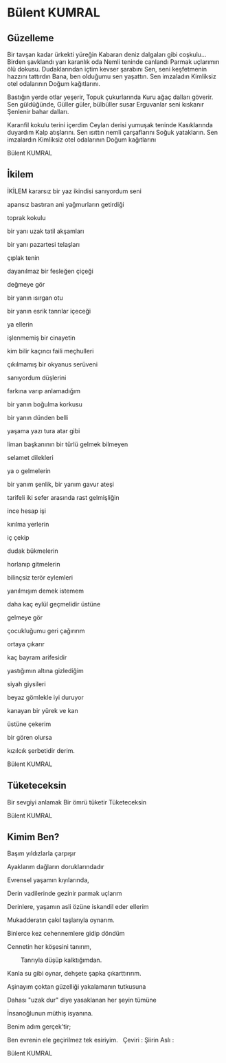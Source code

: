 # Bülent KUMRAL

## Güzelleme

Bir tavşan kadar ürkekti yüreğin
Kabaran deniz dalgaları gibi coşkulu...
Birden şavklandı yarı karanlık oda
Nemli teninde canlandı 
Parmak uçlarımın ölü dokusu.
Dudaklarından içtim kevser şarabını
Sen, seni keşfetmenin hazzını tattırdın
Bana, ben olduğumu sen yaşattın.
Sen imzaladın
Kimliksiz otel odalarının
Doğum kağıtlarını.

Bastığın yerde otlar yeşerir,
Topuk çukurlarında
Kuru ağaç dalları göverir.
Sen güldüğünde,
Güller güler, bülbüller susar
Erguvanlar seni kıskanır
Şenlenir bahar dalları.

Karanfil kokulu terini içerdim
Ceylan derisi yumuşak teninde
Kasıklarında duyardım
Kalp atışlarını.
Sen ısıttın nemli çarşaflarını
Soğuk yatakların.
Sen imzalardın
Kimliksiz otel odalarının
Doğum kağıtlarını

Bülent KUMRAL

## İkilem

İKİLEM
kararsız bir yaz ikindisi sanıyordum seni

apansız bastıran ani yağmurların getirdiği

toprak kokulu

bir yanı uzak tatil akşamları

bir yanı pazartesi telaşları



çıplak tenin

dayanılmaz bir fesleğen çiçeği

değmeye gör

bir yanın ısırgan otu

bir yanın esrik tanrılar içeceği

ya ellerin 

işlenmemiş bir cinayetin

kim bilir kaçıncı faili meçhulleri



çıkılmamış bir okyanus serüveni

sanıyordum düşlerini

farkına varıp anlamadığım

bir yanın boğulma korkusu

bir yanın dünden belli

yaşama yazı tura atar gibi

liman başkanının bir türlü gelmek bilmeyen

selamet dilekleri 



ya o gelmelerin

bir yanım şenlik, bir yanım gavur ateşi

tarifeli iki sefer arasında rast gelmişliğin

ince hesap işi



kırılma yerlerin

iç çekip 

dudak bükmelerin

horlanıp gitmelerin

bilinçsiz terör eylemleri



yanılmışım demek istemem

daha kaç eylül geçmelidir üstüne




gelmeye gör

çocukluğumu geri çağırırım 

ortaya çıkarır

kaç bayram arifesidir

yastığımın altına gizlediğim

siyah giysileri

beyaz gömlekle iyi duruyor

kanayan bir yürek ve kan

üstüne çekerim

bir gören olursa

kızılcık şerbetidir derim.

Bülent KUMRAL

## Tüketeceksin

Bir sevgiyi anlamak
Bir ömrü tüketir
Tüketeceksin

Bülent KUMRAL

## Kimim Ben?

Başım yıldızlarla çarpışır

Ayaklarım dağların doruklarındadır

Evrensel yaşamın kıyılarında, 

Derin vadilerinde gezinir parmak uçlarım

Derinlere, yaşamın asli özüne iskandil eder ellerim

Mukadderatın çakıl taşlarıyla oynarım.

Binlerce kez cehennemlere gidip döndüm

Cennetin her köşesini tanırım,

        Tanrıyla düşüp kalktığımdan.

Kanla su gibi oynar, dehşete şapka çıkarttırırım.

Aşinayım çoktan güzelliği yakalamanın tutkusuna 

Dahası "uzak dur" diye yasaklanan her şeyin tümüne

İnsanoğlunun müthiş isyanına.

Benim adım gerçek’tir;

Ben evrenin ele geçirilmez tek esiriyim.
 
Çeviri : 
Şiirin Aslı :

Bülent KUMRAL